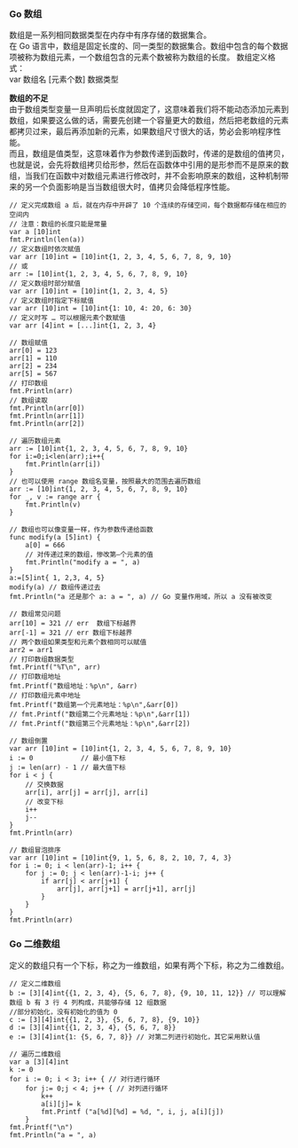 
### Go 数组
数组是一系列相同数据类型在内存中有序存储的数据集合。  
在 Go 语言中，数组是固定长度的、同一类型的数据集合。数组中包含的每个数据项被称为数组元素，一个数组包含的元素个数被称为数组的长度。
数组定义格式：  
var 数组名 [元素个数] 数据类型

**数组的不足**  
由于数组类型变量一旦声明后长度就固定了，这意味着我们将不能动态添加元素到数组，如果要这么做的话，需要先创建一个容量更大的数组，然后把老数组的元素都拷贝过来，最后再添加新的元素，如果数组尺寸很大的话，势必会影响程序性能。   
而且，数组是值类型，这意味着作为参数传递到函数时，传递的是数组的值拷贝，也就是说，会先将数组拷贝给形参，然后在函数体中引用的是形参而不是原来的数组，当我们在函数中对数组元素进行修改时，并不会影响原来的数组，这种机制带来的另一个负面影响是当当数组很大时，值拷贝会降低程序性能。  

```golang
// 定义完成数组 a 后，就在内存中开辟了 10 个连续的存储空间，每个数据都存储在相应的空间内
// 注意：数组的长度只能是常量
var a [10]int
fmt.Println(len(a))
// 定义数组时依次赋值
var arr [10]int = [10]int{1, 2, 3, 4, 5, 6, 7, 8, 9, 10}
// 或
arr := [10]int{1, 2, 3, 4, 5, 6, 7, 8, 9, 10}
// 定义数组时部分赋值
var arr [10]int = [10]int{1, 2, 3, 4, 5}
// 定义数组时指定下标赋值
var arr [10]int = [10]int{1: 10, 4: 20, 6: 30}
// 定义时写 … 可以根据元素个数赋值
var arr [4]int = [...]int{1, 2, 3, 4}

// 数组赋值
arr[0] = 123
arr[1] = 110
arr[2] = 234
arr[5] = 567
// 打印数组
fmt.Println(arr)
// 数组读取
fmt.Println(arr[0])
fmt.Println(arr[1])
fmt.Println(arr[2])

// 遍历数组元素
arr := [10]int{1, 2, 3, 4, 5, 6, 7, 8, 9, 10}
for i:=0;i<len(arr);i++{
    fmt.Println(arr[i])
}
// 也可以使用 range 数组名变量，按照最大的范围去遍历数组
arr := [10]int{1, 2, 3, 4, 5, 6, 7, 8, 9, 10}
for _, v := range arr {
    fmt.Println(v)
}

// 数组也可以像变量一样，作为参数传递给函数
func modify(a [5]int) {
    a[0] = 666
    // 对传递过来的数组，惨改第—个元素的值
    fmt.Println("modify a = ", a)
}
a:=[5]int{ 1, 2,3, 4, 5}
modify(a) // 数组传递过去
fmt.Println("a 还是那个 a: a = ", a) // Go 变量作用域，所以 a 没有被改变

// 数组常见问题
arr[10] = 321 // err  数组下标越界
arr[-1] = 321 // err 数组下标越界
// 两个数组如果类型和元素个数相同可以赋值
arr2 = arr1
// 打印数组数据类型
fmt.Printf("%T\n", arr)
// 打印数组地址
fmt.Printf("数组地址：%p\n", &arr)
// 打印数组元素中地址
fmt.Printf("数组第一个元素地址：%p\n",&arr[0])
// fmt.Printf("数组第二个元素地址：%p\n",&arr[1])
// fmt.Printf("数组第三个元素地址：%p\n",&arr[2])

// 数组倒置
var arr [10]int = [10]int{1, 2, 3, 4, 5, 6, 7, 8, 9, 10}
i := 0            // 最小值下标
j := len(arr) - 1 // 最大值下标
for i < j {
    // 交换数据
    arr[i], arr[j] = arr[j], arr[i]
    // 改变下标
    i++
    j--
}
fmt.Println(arr)

// 数组冒泡排序
var arr [10]int = [10]int{9, 1, 5, 6, 8, 2, 10, 7, 4, 3}
for i := 0; i < len(arr)-1; i++ {
    for j := 0; j < len(arr)-1-i; j++ {
        if arr[j] < arr[j+1] {
            arr[j], arr[j+1] = arr[j+1], arr[j]
        }
    }
}
fmt.Println(arr)
```

### Go 二维数组
定义的数组只有一个下标，称之为一维数组，如果有两个下标，称之为二维数组。  
```golang
// 定义二维数组
b := [3][4]int{{1, 2, 3, 4}, {5, 6, 7, 8}, {9, 10, 11, 12}} // 可以理解数组 b 有 3 行 4 列构成，共能够存储 12 组数据
//部分初始化，没有初始化的值为 0
c := [3][4]int{{1, 2, 3}, {5, 6, 7, 8}, {9, 10}}
d := [3][4]int{{1, 2, 3, 4}, {5, 6, 7, 8}}
e := [3][4]int{1: {5, 6, 7, 8}} // 对第二列进行初始化，其它采用默认值

// 遍历二维数组
var a [3][4]int
k := 0
for i := 0; i < 3; i++ { // 对行进行循环
    for j:= 0;j < 4; j++ { // 对列进行循环
        k++
        a[i][j]= k
        fmt.Printf ("a[%d][%d] = %d, ", i, j, a[i][j])
    }
fmt.Printf("\n")
fmt.Println("a = ", a)
```
